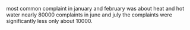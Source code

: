  
most common complaint in january and february was about heat and hot water nearly 80000 complaints 
in june and july the complaints were significantly less only about 10000. 
